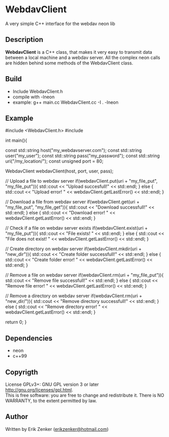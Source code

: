 
WebdavClient 
============
A very simple C++ interface for the webdav neon lib

## Description ##
 __WebdavClient__ is a C++ class, that makes it very easy to transmit data between a local machine
 and a webdav server. All the complex neon calls are hidden behind some methods of the
 WebdavClient class.

## Build ##
   + Include WebdavClient.h
   + compile with -lneon
   + example: g++ main.cc WebdavClient.cc -I . -lneon

## Example ##
#include <WebdavClient.h>
#include <iostream>

int main(){
  
  const std::string host("my_webdavserver.com");
  const std::string user("my_user");
  const std::string pass("my_password");
  const std::string uri("/my_location/");
  const unsigned port = 80;

  WebdavClient webdavClient(host, port, user, pass);

  // Upload a file to webdav server
  if(webdavClient.put(uri + "my_file_put", "my_file_put")){
    std::cout << "Upload succesfull!" << std::endl;
  }
  else {
    std::cout << "Upload error! " << webdavClient.getLastError() << std::endl;
  }

  // Download a file from webdav server
  if(webdavClient.get(uri + "my_file_put", "my_file_get")){
    std::cout << "Download successfull!" << std::endl;
  }
  else {
    std::cout << "Download error! " << webdavClient.getLastError() << std::endl;
  }

  // Check if a file on webdav server exists
  if(webdavClient.exist(uri + "my_file_put")){
    std::cout << "File exists! "  << std::endl;
  }
  else {
    std::cout << "File does not exist! " << webdavClient.getLastError() << std::endl;
  }

  // Create directory on webdav server
  if(webdavClient.mkdir(uri + "new_dir")){
    std::cout << "Create folder successfull!" << std::endl;
  }
  else {
    std::cout << "Create folder error! " << webdavClient.getLastError() << std::endl;
  }

  // Remove a file on webdav server
  if(webdavClient.rm(uri + "my_file_put")){
    std::cout << "Remove file successfull!" << std::endl;
  }
  else {
    std::cout << "Remove file error! " << webdavClient.getLastError() << std::endl;
  }

  // Remove a directory on webdav server
  if(webdavClient.rm(uri + "new_dir/")){
    std::cout << "Remove directory successfull!" << std::endl;
  }
  else {
    std::cout << "Remove directory error! " << webdavClient.getLastError() << std::endl;
  }

  return 0;
}
   
## Dependencies ##
 + neon
 + c++99

## Copyrigth
License GPLv3+: GNU GPL version 3 or later <http://gnu.org/licenses/gpl.html>.  
This is free software: you are free to change and redistribute it.  There is NO WARRANTY, to the extent permitted by law.

## Author ##
Written by Erik Zenker (erikzenker@hotmail.com)

